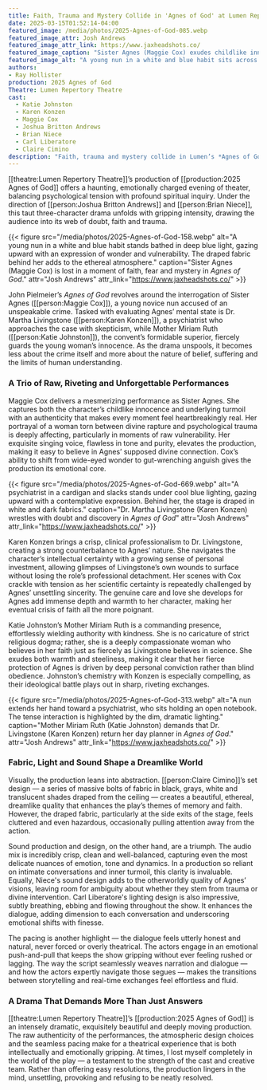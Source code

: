 ```yaml
---
title: Faith, Trauma and Mystery Collide in 'Agnes of God' at Lumen Repertory Theatre
date: 2025-03-15T01:52:14-04:00
featured_image: /media/photos/2025-Agnes-of-God-085.webp
featured_image_attr: Josh Andrews
featured_image_attr_link: https://www.jaxheadshots.co/
featured_image_caption: "Sister Agnes (Maggie Cox) exudes childlike innocence and joy, while Dr. Livingstone (Karen Konzen) listens with skepticism in *Agnes of God*, a gripping psychological drama."
featured_image_alt: "A young nun in a white and blue habit sits across from a psychiatrist, smiling as she speaks. The stage’s fabric backdrop and dramatic lighting create an ethereal setting."
authors: 
- Ray Hollister
production: 2025 Agnes of God
Theatre: Lumen Repertory Theatre
cast: 
  - Katie Johnston
  - Karen Konzen
  - Maggie Cox
  - Joshua Britton Andrews
  - Brian Niece
  - Carl Liberatore
  - Claire Cimino
description: "Faith, trauma and mystery collide in Lumen’s *Agnes of God*, a riveting production filled with raw performances and stunning atmosphere"
---
```

[[theatre:Lumen Repertory Theatre]]’s production of [[production:2025 Agnes of God]] offers a haunting, emotionally charged evening of theater, balancing psychological tension with profound spiritual inquiry. Under the direction of [[person:Joshua Britton Andrews]] and [[person:Brian Niece]], this taut three-character drama unfolds with gripping intensity, drawing the audience into its web of doubt, faith and trauma.

{{< figure src="/media/photos/2025-Agnes-of-God-158.webp" alt="A young nun in a white and blue habit stands bathed in deep blue light, gazing upward with an expression of wonder and vulnerability. The draped fabric behind her adds to the ethereal atmosphere." caption="Sister Agnes (Maggie Cox) is lost in a moment of faith, fear and mystery in *Agnes of God*." attr="Josh Andrews" attr_link="https://www.jaxheadshots.co/" >}}

John Pielmeier’s *Agnes of God* revolves around the interrogation of Sister Agnes ([[person:Maggie Cox]]), a young novice nun accused of an unspeakable crime. Tasked with evaluating Agnes’ mental state is Dr. Martha Livingstone ([[person:Karen Konzen]]), a psychiatrist who approaches the case with skepticism, while Mother Miriam Ruth ([[person:Katie Johnston]]), the convent’s formidable superior, fiercely guards the young woman’s innocence. As the drama unspools, it becomes less about the crime itself and more about the nature of belief, suffering and the limits of human understanding.

### A Trio of Raw, Riveting and Unforgettable Performances

Maggie Cox delivers a mesmerizing performance as Sister Agnes. She captures both the character’s childlike innocence and underlying turmoil with an authenticity that makes every moment feel heartbreakingly real. Her portrayal of a woman torn between divine rapture and psychological trauma is deeply affecting, particularly in moments of raw vulnerability. Her exquisite singing voice, flawless in tone and purity, elevates the production, making it easy to believe in Agnes’ supposed divine connection. Cox’s ability to shift from wide-eyed wonder to gut-wrenching anguish gives the production its emotional core.

{{< figure src="/media/photos/2025-Agnes-of-God-669.webp" alt="A psychiatrist in a cardigan and slacks stands under cool blue lighting, gazing upward with a contemplative expression. Behind her, the stage is draped in white and dark fabrics." caption="Dr. Martha Livingstone (Karen Konzen) wrestles with doubt and discovery in *Agnes of God*" attr="Josh Andrews" attr_link="https://www.jaxheadshots.co/" >}}

Karen Konzen brings a crisp, clinical professionalism to Dr. Livingstone, creating a strong counterbalance to Agnes’ nature. She navigates the character’s intellectual certainty with a growing sense of personal investment, allowing glimpses of Livingstone’s own wounds to surface without losing the role’s professional detachment. Her scenes with Cox crackle with tension as her scientific certainty is repeatedly challenged by Agnes’ unsettling sincerity. The genuine care and love she develops for Agnes add immense depth and warmth to her character, making her eventual crisis of faith all the more poignant.

Katie Johnston’s Mother Miriam Ruth is a commanding presence, effortlessly wielding authority with kindness. She is no caricature of strict religious dogma; rather, she is a deeply compassionate woman who believes in her faith just as fiercely as Livingstone believes in science. She exudes both warmth and steeliness, making it clear that her fierce protection of Agnes is driven by deep personal conviction rather than blind obedience. Johnston’s chemistry with Konzen is especially compelling, as their ideological battle plays out in sharp, riveting exchanges.

{{< figure src="/media/photos/2025-Agnes-of-God-313.webp" alt="A nun extends her hand toward a psychiatrist, who sits holding an open notebook. The tense interaction is highlighted by the dim, dramatic lighting." caption="Mother Miriam Ruth (Katie Johnston) demands that Dr. Livingstone (Karen Konzen) return her day planner in *Agnes of God*." attr="Josh Andrews" attr_link="https://www.jaxheadshots.co/" >}}

### Fabric, Light and Sound Shape a Dreamlike World

Visually, the production leans into abstraction. [[person:Claire Cimino]]’s set design — a series of massive bolts of fabric in black, grays, white and translucent shades draped from the ceiling — creates a beautiful, ethereal, dreamlike quality that enhances the play’s themes of memory and faith. However, the draped fabric, particularly at the side exits of the stage, feels cluttered and even hazardous, occasionally pulling attention away from the action.

Sound production and design, on the other hand, are a triumph. The audio mix is incredibly crisp, clean and well-balanced, capturing even the most delicate nuances of emotion, tone and dynamics. In a production so reliant on intimate conversations and inner turmoil, this clarity is invaluable. Equally, Niece's sound design adds to the otherworldly quality of Agnes’ visions, leaving room for ambiguity about whether they stem from trauma or divine intervention. Carl Liberatore's lighting design is also impressive, subtly breathing, ebbing and flowing throughout the show. It enhances the dialogue, adding dimension to each conversation and underscoring emotional shifts with finesse.

The pacing is another highlight — the dialogue feels utterly honest and natural, never forced or overly theatrical. The actors engage in an emotional push-and-pull that keeps the show gripping without ever feeling rushed or lagging. The way the script seamlessly weaves narration and dialogue — and how the actors expertly navigate those segues — makes the transitions between storytelling and real-time exchanges feel effortless and fluid.

### A Drama That Demands More Than Just Answers

[[theatre:Lumen Repertory Theatre]]’s [[production:2025 Agnes of God]] is an intensely dramatic, exquisitely beautiful and deeply moving production. The raw authenticity of the performances, the atmospheric design choices and the seamless pacing make for a theatrical experience that is both intellectually and emotionally gripping. At times, I lost myself completely in the world of the play — a testament to the strength of the cast and creative team. Rather than offering easy resolutions, the production lingers in the mind, unsettling, provoking and refusing to be neatly resolved.